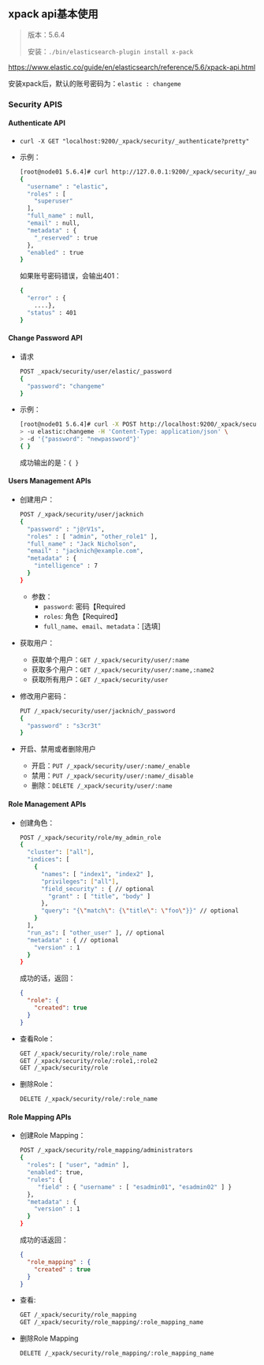 ## xpack api基本使用

> 版本：5.6.4
>
> 安装：`./bin/elasticsearch-plugin install x-pack`

https://www.elastic.co/guide/en/elasticsearch/reference/5.6/xpack-api.html

安装xpack后，默认的账号密码为：`elastic : changeme`

### Security APIS



#### Authenticate API

- `curl -X GET "localhost:9200/_xpack/security/_authenticate?pretty"`

- 示例：

  ```bash
  [root@node01 5.6.4]# curl http://127.0.0.1:9200/_xpack/security/_authenticate?pretty -u elastic:changeme
  {
    "username" : "elastic",
    "roles" : [
      "superuser"
    ],
    "full_name" : null,
    "email" : null,
    "metadata" : {
      "_reserved" : true
    },
    "enabled" : true
  }
  ```

  如果账号密码错误，会输出401：

  ```bash
  {
    "error" : {
      ....},
    "status" : 401
  }
  ```

#### Change Password API

- 请求

  ```bash
  POST _xpack/security/user/elastic/_password
  {
    "password": "changeme"
  }
  ```

- 示例：

  ```bash
  [root@node01 5.6.4]# curl -X POST http://localhost:9200/_xpack/security/user/elastic/_password?pretty \
  > -u elastic:changeme -H 'Content-Type: application/json' \
  > -d '{"password": "newpassword"}'
  { }
  ```

  成功输出的是：`{ }`



#### Users Management APIs

- 创建用户：

  ```bash
  POST /_xpack/security/user/jacknich
  {
    "password" : "j@rV1s",
    "roles" : [ "admin", "other_role1" ],
    "full_name" : "Jack Nicholson",
    "email" : "jacknich@example.com",
    "metadata" : {
      "intelligence" : 7
    }
  }
  ```

  - 参数：
    - `password`: 密码【Required
    - `roles`: 角色【Required】
    - `full_name`、`email`、`metadata`：[选填]

- 获取用户：

  - 获取单个用户：`GET /_xpack/security/user/:name`
  - 获取多个用户：`GET /_xpack/security/user/:name,:name2`
  - 获取所有用户：`GET /_xpack/security/user`

- 修改用户密码：

  ```bash
  PUT /_xpack/security/user/jacknich/_password
  {
    "password" : "s3cr3t"
  }
  ```

- 开启、禁用或者删除用户

  - 开启：`PUT /_xpack/security/user/:name/_enable`
  - 禁用：`PUT /_xpack/security/user/:name/_disable`
  - 删除：`DELETE /_xpack/security/user/:name`

  

#### Role Management APIs

- 创建角色：

  ```bash
  POST /_xpack/security/role/my_admin_role
  {
    "cluster": ["all"],
    "indices": [
      {
        "names": [ "index1", "index2" ],
        "privileges": ["all"],
        "field_security" : { // optional
          "grant" : [ "title", "body" ]
        },
        "query": "{\"match\": {\"title\": \"foo\"}}" // optional
      }
    ],
    "run_as": [ "other_user" ], // optional
    "metadata" : { // optional
      "version" : 1
    }
  }
  ```

  成功的话，返回：

  ```json
  {
    "role": {
      "created": true 
    }
  }
  ```

- 查看Role：

  ```bash
  GET /_xpack/security/role/:role_name
  GET /_xpack/security/role/:role1,:role2
  GET /_xpack/security/role
  ```

- 删除Role：

  ```bash
  DELETE /_xpack/security/role/:role_name
  ```



#### Role Mapping APIs

- 创建Role Mapping：

  ```bash
  POST /_xpack/security/role_mapping/administrators
  {
    "roles": [ "user", "admin" ],
    "enabled": true, 
    "rules": {
       "field" : { "username" : [ "esadmin01", "esadmin02" ] }
    },
    "metadata" : { 
      "version" : 1
    }
  }
  ```

  成功的话返回：

  ```json
  {
    "role_mapping" : {
      "created" : true 
    }
  }
  ```

- 查看:

  ```bash
  GET /_xpack/security/role_mapping
  GET /_xpack/security/role_mapping/:role_mapping_name
  ```

- 删除Role Mapping

  ```bash
  DELETE /_xpack/security/role_mapping/:role_mapping_name
  ```





